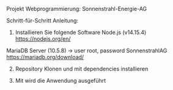 Projekt Webprogrammierung: Sonnenstrahl-Energie-AG

Schritt-für-Schritt Anleitung:


1. Installieren Sie folgende Software
Node.js (v14.15.4)
https://nodejs.org/en/

MariaDB Server (10.5.8) -> user root, password SonnenstrahlAG
https://mariadb.org/download/

2. Repository Klonen und mit <npm install> dependencies installieren

3. Mit <npm start> wird die Anwendung ausgeführt 